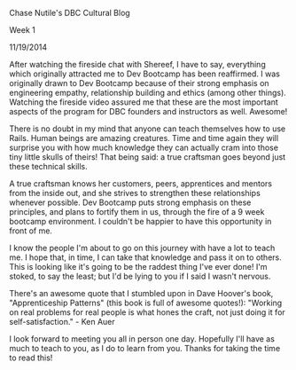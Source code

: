 Chase Nutile's DBC Cultural Blog

Week 1

11/19/2014

After watching the fireside chat with Shereef, I have to say, everything which originally attracted me to Dev Bootcamp has been reaffirmed.  I was originally drawn to Dev Bootcamp because of their strong emphasis on engineering empathy, relationship building and ethics (among other things).  Watching the fireside video assured me that these are the most important aspects of the program for DBC founders and instructors as well.  Awesome!

There is no doubt in my mind that anyone can teach themselves how to use Rails.  Human beings are amazing creatures.  Time and time again they will surprise you with how much knowledge they can actually cram into those tiny little skulls of theirs!  That being said: a true craftsman goes beyond just these technical skills.

A true craftsman knows her customers, peers, apprentices and mentors from the inside out, and she strives to strengthen these relationships whenever possible.  Dev Bootcamp puts strong emphasis on these principles, and plans to fortify them in us, through the fire of a 9 week bootcamp environment.  I couldn't be happier to have this opportunity in front of me.

I know the people I'm about to go on this journey with have a lot to teach me.  I hope that, in time, I can take that knowledge and pass it on to others.  This is looking like it's going to be the raddest thing I've ever done!  I'm stoked, to say the least; but I'd be lying to you if I said I wasn't nervous.

There's an awesome quote that I stumbled upon in Dave Hoover's book, "Apprenticeship Patterns" (this book is full of awesome quotes!): "Working on real problems for real people is what hones the craft, not just doing it for self-satisfaction." - Ken Auer

I look forward to meeting you all in person one day.  Hopefully I'll have as much to teach to you, as I do to learn from you.  Thanks for taking the time to read this!


